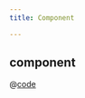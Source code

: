 ```yaml
---
title: Component

---
```


## component
@[code](@/docs/fe-dev/code-snippets/Helper/component/component.html)
